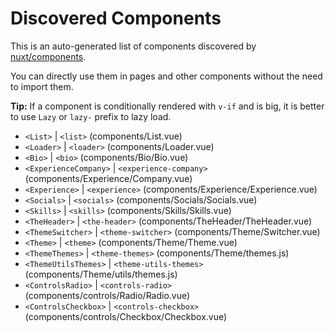 # Discovered Components

This is an auto-generated list of components discovered by [nuxt/components](https://github.com/nuxt/components).

You can directly use them in pages and other components without the need to import them.

**Tip:** If a component is conditionally rendered with `v-if` and is big, it is better to use `Lazy` or `lazy-` prefix to lazy load.

- `<List>` | `<list>` (components/List.vue)
- `<Loader>` | `<loader>` (components/Loader.vue)
- `<Bio>` | `<bio>` (components/Bio/Bio.vue)
- `<ExperienceCompany>` | `<experience-company>` (components/Experience/Company.vue)
- `<Experience>` | `<experience>` (components/Experience/Experience.vue)
- `<Socials>` | `<socials>` (components/Socials/Socials.vue)
- `<Skills>` | `<skills>` (components/Skills/Skills.vue)
- `<TheHeader>` | `<the-header>` (components/TheHeader/TheHeader.vue)
- `<ThemeSwitcher>` | `<theme-switcher>` (components/Theme/Switcher.vue)
- `<Theme>` | `<theme>` (components/Theme/Theme.vue)
- `<ThemeThemes>` | `<theme-themes>` (components/Theme/themes.js)
- `<ThemeUtilsThemes>` | `<theme-utils-themes>` (components/Theme/utils/themes.js)
- `<ControlsRadio>` | `<controls-radio>` (components/controls/Radio/Radio.vue)
- `<ControlsCheckbox>` | `<controls-checkbox>` (components/controls/Checkbox/Checkbox.vue)
